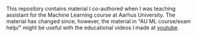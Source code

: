 This repository contains material I co-authored when I was teaching assistant for the Machine Learning course at Aarhus University. 
The material has changed since, however, the material in "AU ML course/exam help/" might be useful with the educational videos I made at <a href="https://www.youtube.com/channel/UC2lpCkCFv1z3tdoh-moiAgg/playlists" target="new">youtube</a>. 
